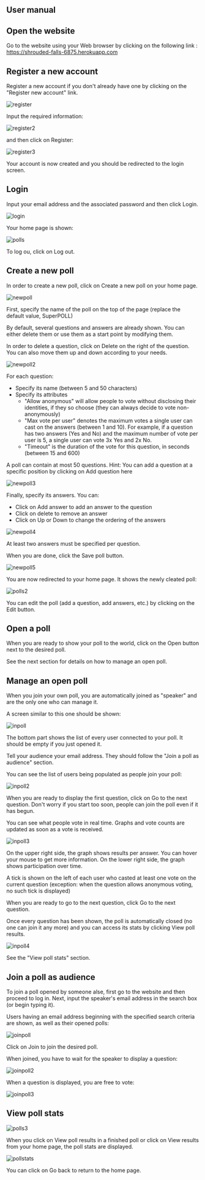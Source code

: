 
## User manual

## Open the website

Go to the website using your Web browser by clicking on the following link : https://shrouded-falls-6875.herokuapp.com

## Register a new account

Register a new account if you don't already have one by clicking on the "Register new account" link.

![register](./usermanimg/register.png)

Input the required information:

![register2](./usermanimg/register2.png)

and then click on Register:

![register3](./usermanimg/register3.png)

Your account is now created and you should be redirected to the login screen.

## Login

Input your email address and the associated password and then click Login.

![login](./usermanimg/login.png)

Your home page is shown:

![polls](./usermanimg/polls.png)

To log ou, click on Log out.

## Create a new poll

In order to create a new poll, click on Create a new poll on your home page.

![newpoll](./usermanimg/newpoll.png)

First, specify the name of the poll on the top of the page (replace the default value, SuperPOLL)

By default, several questions and answers are already shown. You can either delete them or use them as a start point by modifying them.

In order to delete a question, click on Delete on the right of the question. You can also move them up and down according to your needs.

![newpoll2](./usermanimg/newpoll2.png)

For each question:
* Specify its name (between 5 and 50 characters)
* Specify its attributes
  * "Allow anonymous" will allow people to vote without disclosing their identities, if they so choose (they can always decide to vote non-anonymously)
  * "Max vote per user" denotes the maximum votes a single user can cast on the answers (between 1 and 10). For example, if a question has two answers (Yes and No) and the maximum number of vote per user is 5, a single user can vote 3x Yes and 2x No.
  * "Timeout" is the duration of the vote for this question, in seconds (between 15 and 600)

A poll can contain at most 50 questions.
Hint: You can add a question at a specific position by clicking on Add question here

![newpoll3](./usermanimg/newpoll3.png)

Finally, specify its answers.
You can:
  * Click on Add answer to add an answer to the question
  * Click on delete to remove an answer
  * Click on Up or Down to change the ordering of the answers

![newpoll4](./usermanimg/newpoll4.png)  

At least two answers must be specified per question.

When you are done, click the Save poll button.

![newpoll5](./usermanimg/newpoll5.png)

You are now redirected to your home page. It shows the newly cleated poll:

![polls2](./usermanimg/polls2.png)

You can edit the poll (add a question, add answers, etc.) by clicking on the Edit button.

## Open a poll

When you are ready to show your poll to the world, click on the Open button next to the desired poll.

See the next section for details on how to manage an open poll.

## Manage an open poll

When you join your own poll, you are automatically joined as "speaker" and are the only one who can manage it.

A screen similar to this one should be shown:

![inpoll](./usermanimg/inpoll.png)

The bottom part shows the list of every user connected to your poll. It should be empty if you just opened it.

Tell your audience your email address. They should follow the "Join a poll as audience" section.

You can see the list of users being populated as people join your poll:

![inpoll2](./usermanimg/inpoll2.png)

When you are ready to display the first question, click on Go to the next question. Don't worry if you start too soon, people can join the poll even if it has begun.

You can see what people vote in real time. Graphs and vote counts are updated as soon as a vote is received.

![inpoll3](./usermanimg/inpoll3.png)

On the upper right side, the graph shows results per answer. You can hover your mouse to get more information.
On the lower right side, the graph shows participation over time.

A tick is shown on the left of each user who casted at least one vote on the current question (exception: when the question allows anonymous voting, no such tick is displayed)

When you are ready to go to the next question, click Go to the next question.

Once every question has been shown, the poll is automatically closed (no one can join it any more) and you can access its stats by clicking View poll results.

![inpoll4](./usermanimg/inpoll4.png)

See the "View poll stats" section.

## Join a poll as audience

To join a poll opened by someone alse, first go to the website and then proceed to log in.
Next, input the speaker's email address in the search box (or begin typing it).

Users having an email address beginning with the specified search criteria are shown, as well as their opened polls:

![joinpoll](./usermanimg/joinpoll.png)

Click on Join to join the desired poll.

When joined, you have to wait for the speaker to display a question:

![joinpoll2](./usermanimg/joinpoll2.png)

When a question is displayed, you are free to vote:

![joinpoll3](./usermanimg/joinpoll3.png)

## View poll stats

![polls3](./usermanimg/polls3.png)

When you click on View poll results in a finished poll or click on View results from your home page, the poll stats are displayed.

![pollstats](./usermanimg/pollstats.png)

You can click on Go back to return to the home page.